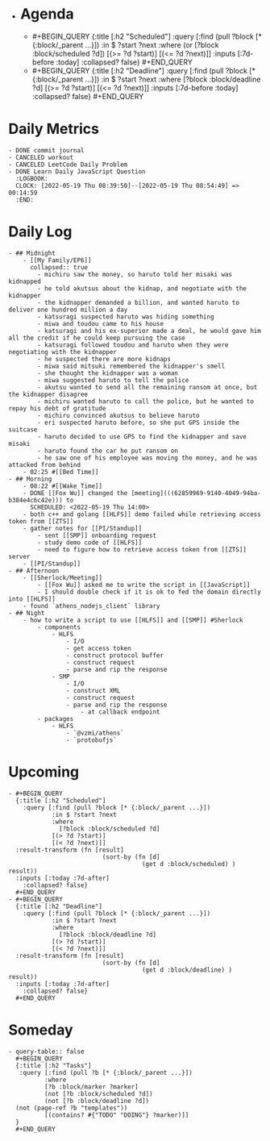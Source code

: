 - # Agenda
	- #+BEGIN_QUERY
	  {:title [:h2 "Scheduled"]
	    :query [:find (pull ?block [* {:block/_parent ...}])
	            :in $ ?start ?next
	            :where
	            (or
	              [?block :block/scheduled ?d])
	            [(>= ?d ?start)]
	            [(<= ?d ?next)]]
	  :inputs [:7d-before :today]
	    :collapsed? false}
	  #+END_QUERY
	- #+BEGIN_QUERY
	  {:title [:h2 "Deadline"]
	    :query [:find (pull ?block [* {:block/_parent ...}])
	            :in $ ?start ?next
	            :where
	              [?block :block/deadline ?d]
	            [(>= ?d ?start)]
	            [(<= ?d ?next)]]
	    :inputs [:7d-before :today]
	    :collapsed? false}
	  #+END_QUERY
# Daily Metrics
	- DONE commit journal
	- CANCELED workout
	- CANCELED LeetCode Daily Problem
	- DONE Learn Daily JavaScript Question
	  :LOGBOOK:
	  CLOCK: [2022-05-19 Thu 08:39:50]--[2022-05-19 Thu 08:54:49] =>  00:14:59
	  :END:
# Daily Log
	- ## Midnight
		- [[My Family/EP6]]
		  collapsed:: true
			- michiru saw the money, so haruto told her misaki was kidnapped
			- he told akutsus about the kidnap, and negotiate with the kidnapper
			- the kidnapper demanded a billion, and wanted haruto to deliver one hundred million a day
			- katsuragi suspected haruto was hiding something
			- miwa and toudou came to his house
			- katsuragi and his ex-superior made a deal, he would gave him all the credit if he could keep pursuing the case
			- katsuragi followed toudou and haruto when they were negotiating with the kidnapper
			- he suspected there are more kidnaps
			- miwa said mitsuki remembered the kidnapper's smell
			- she thought the kidnapper was a woman
			- miwa suggested haruto to tell the police
			- akutsu wanted to send all the remaining ransom at once, but the kidnapper disagree
			- michiru wanted haruto to call the police, but he wanted to repay his debt of gratitude
			- michiru convinced akutsus to believe haruto
			- eri suspected haruto before, so she put GPS inside the suitcase
			- haruto decided to use GPS to find the kidnapper and save misaki
			- haruto found the car he put ransom on
			- he saw one of his employee was moving the money, and he was attacked from behind
		- 02:25 #[[Bed Time]]
	- ## Morning
		- 08:22 #[[Wake Time]]
		- DONE [[Fox Wu]] changed the [meeting](((62859969-9140-4049-94ba-b384e4c6c42e))) to
		  SCHEDULED: <2022-05-19 Thu 14:00>
		- both c++ and golang [[HLFS]] demo failed while retrieving access token from [[ZTS]]
		- gather notes for [[PI/Standup]]
			- sent [[SMP]] onboarding request
			- study demo code of [[HLFS]]
			- need to figure how to retrieve access token from [[ZTS]] server
		- [[PI/Standup]]
	- ## Afternoon
		- [[Sherlock/Meeting]]
			- [[Fox Wu]] asked me to write the script in [[JavaScript]]
			- I should double check if it is ok to fed the domain directly into [[HLFS]]
		- found `athens_nodejs_client` library
	- ## Night
		- how to write a script to use [[HLFS]] and [[SMP]] #Sherlock
			- components
				- HLFS
					- I/O
					- get access token
					- construct protocol buffer
					- construct request
					- parse and rip the response
				- SMP
					- I/O
					- construct XML
					- construct request
					- parse and rip the response
						- at callback endpoint
			- packages
				- HLFS
					- `@vzmi/athens`
					- `protobufjs`
# Upcoming
	- #+BEGIN_QUERY
	  {:title [:h2 "Scheduled"]
	    :query [:find (pull ?block [* {:block/_parent ...}])
	            :in $ ?start ?next
	            :where
	              [?block :block/scheduled ?d]
	            [(> ?d ?start)]
	            [(< ?d ?next)]]
	  :result-transform (fn [result]
	                          (sort-by (fn [d]
	                                     (get d :block/scheduled) ) result))    
	  :inputs [:today :7d-after]
	    :collapsed? false}
	  #+END_QUERY
	- #+BEGIN_QUERY
	  {:title [:h2 "Deadline"]
	    :query [:find (pull ?block [* {:block/_parent ...}])
	            :in $ ?start ?next
	            :where
	              [?block :block/deadline ?d]
	            [(> ?d ?start)]
	            [(< ?d ?next)]]
	  :result-transform (fn [result]
	                          (sort-by (fn [d]
	                                     (get d :block/deadline) ) result))    
	  :inputs [:today :7d-after]
	    :collapsed? false}
	  #+END_QUERY
# Someday
	- query-table:: false
	  #+BEGIN_QUERY
	  {:title [:h2 "Tasks"]
	   :query [:find (pull ?b [* {:block/_parent ...}])
	          :where
	          [?b :block/marker ?marker]
	          (not [?b :block/scheduled ?d])
	          (not [?b :block/deadline ?d])
	  (not (page-ref ?b "templates"))
	          [(contains? #{"TODO" "DOING"} ?marker)]]
	  }
	  #+END_QUERY